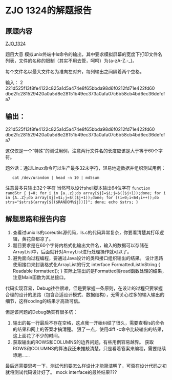 # ZJO 1324的解题报告

## 原题内容
[ZJO_1324](https://zoj.pintia.cn/problem-sets/91827364500/problems/91827364823)


题目大意
模拟unix终端中ls命令的输出，其中要求模拟屏幕的宽度下打印文件名列表，文件的名称的限制（其实不用去管，呵呵）为{a-zA-Z.-_}。

每个文件名以最大文件名为准向左对齐，每列输出之间隔着两个空格。

输入：
2
221d525f13f8fe4122c825a1d5a474e8f65bbda98d6f0212fd71e422fd60
dbe2fc281529420a0a5d8e28151b49ec373a0afa07c6b58cb4bd6ec36defcfa7

输出：
------------------------------------------------------------
221d525f13f8fe4122c825a1d5a474e8f65bbda98d6f0212fd71e422fd60
dbe2fc281529420a0a5d8e28151b49ec373a0afa07c6b58cb4bd6ec36defcfa7

这仅仅是一个“特殊”的测试用例，注意两行文件名的长度应该是大于等于60个字符。

题外话：通过Linux命令可以生产最多32未字符，轻易地造数据并组织测试用例：
```date +%s%N | md5sum | head -c 64
   cat /dev/urandom | head -n 10 | md5sum
```

注意最多只输出32个字符
当然可以设计shell脚本输出64位字符
```function randStr { j=0; for i in {a..z};do array[$j]=$i;j=$(($j+1));done; for i in {A..Z};do array[$j]=$i;j=$(($j+1));done; for ((i=0;i<64;i++));do strs="$strs${array[$(($RANDOM%$j))]}"; done; echo $strs; }```



## 解题思路和报告内容
1. 查看过unix ls的coreutils源代码，ls.c的代码异常复杂，你要看清楚其打印逻辑，黄花菜都凉了。
2. 题目要求是在60个字符内格式化输出文件名，输入的数据可以存储在ArrayList<String>中，后面就针对ArrayList<String>进行处理操作就可以了。
3. 避免面向过程编程，要通过Java设计的类和接口组织输出的结果。
设计思路
使用接口来封装格式化ArrayList<String>的行文
interface FormattedListInString {
    Readable formatted();
}
实际上输出的是Formatted类read函数处理的结果，注意Main函数为其总接口。

代码实现容易，Debug往往很难，但是要掌握一条原则，在设计的过程只要掌握合理的设计的思路（包含合适设计模式、数据结构），无需关心过多的输入输出的细节，这样coding的结果才高效可信。

但是该问题的Debug确实有很多坑：
1. 输出的每一行最后不存在空格，这点我一开始纠结了很久，需要查看ls的命令的结果和网上的答案才搞清楚。
   狠了一点，使用diff -c命令比较输出的结果，这上面花了不少的时间。
2. 获取输出的ROWS和COLUMNS的边界问题，有些用例容易越界。
   获取ROWS和COLUMNS的算法我还未推敲清楚，只是看着答案来编程，需要继续琢磨……

最后还需要思考一下，测试代码要怎么样设计才能简洁明了，可否在设计代码之初就将测试代码设计好了。
mock interface的最终结果???

